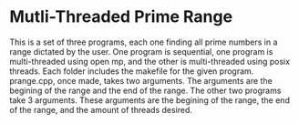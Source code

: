 # Mutli-Threaded Prime Range
This is a set of three programs, each one finding all prime numbers in a range dictated by the user. One program is sequential, one program is multi-threaded using open mp, and the other is multi-threaded using posix threads. Each folder includes the makefile for the given program. prange.cpp, once made, takes two arguments. The arguments are the begining of the range and the end of the range. The other two programs take 3 arguments. These arguments are the begining of the range, the end of the range, and the amount of threads desired.
